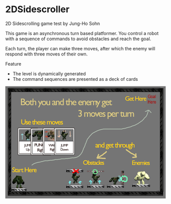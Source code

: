 # 2DSidescroller
2D Sidescrolling game test by Jung-Ho Sohn

This game is an asynchronous turn based platformer.
You control a robot with a sequence of commands to avoid obstacles and reach the goal.

Each turn, the player can make three moves, 
after which the enemy will respond with three moves of their own.

Feature
- The level is dynamically generated
- The command sequences are presented as a deck of cards

![Alt text](/Assets/Textures/instructions.png?raw=true "instructions")
